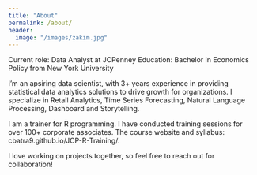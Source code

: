 ```yaml
---
title: "About"
permalink: /about/
header:
  image: "/images/zakim.jpg"
---
```


Current role: Data Analyst at JCPenney
Education: Bachelor in Economics Policy from New York University

I’m an apsiring data scientist, with 3+ years experience in providing statistical data analytics solutions to drive growth for organizations. I specialize in Retail Analytics, Time Series Forecasting, Natural Language Processing, Dashboard and Storytelling.

I am a trainer for R programming. I have conducted training sessions for over 100+ corporate associates. The course website and syllabus:
cbatra9.github.io/JCP-R-Training/.

I love working on projects together, so feel free to reach out for collaboration!
